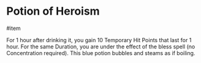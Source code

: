 # Potion of Heroism

\#item 

For 1 hour after drinking it, you gain 10 Temporary Hit Points that last for 1 hour. For the same Duration, you are under the effect of the bless spell (no Concentration required). This blue potion bubbles and steams as if boiling.

